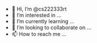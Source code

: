 - 👋 Hi, I’m @cs222333rt
- 👀 I’m interested in ...
- 🌱 I’m currently learning ...
- 💞️ I’m looking to collaborate on ...
- 📫 How to reach me ...

<!---
cs222333rt/cs222333rt is a ✨ special ✨ repository because its `README.md` (this file) appears on your GitHub profile.
You can click the Preview link to take a look at your changes.
--->
